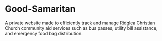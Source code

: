 # Good-Samaritan
A private website made to efficiently track and manage Ridglea Christian Church community aid services such as bus passes, utility bill assistance, and emergency food bag distribution.
